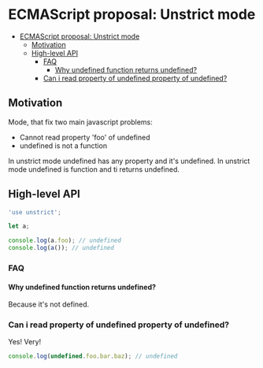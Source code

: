 # ECMAScript proposal: Unstrict mode
- [ECMAScript proposal: Unstrict mode](#ecmascript-proposal-unstrict-mode)
  - [Motivation](#motivation)
  - [High-level API](#high-level-api)
    - [FAQ](#faq)
      - [Why undefined function returns undefined?](#why-undefined-function-returns-undefined)
    - [Can i read property of undefined property of undefined?](#can-i-read-property-of-undefined-property-of-undefined)

## Motivation

Mode, that fix two main javascript problems:
* Cannot read property 'foo' of undefined
* undefined is not a function

In unstrict mode undefined has any property and it's undefined.
In unstrict mode undefined is function and ti returns undefined.

## High-level API

```js
'use unstrict';

let a;

console.log(a.foo); // undefined
console.log(a()); // undefined
```

### FAQ
#### Why undefined function returns undefined?

Because it's not defined.

### Can i read property of undefined property of undefined?

Yes! Very!

```js
console.log(undefined.foo.bar.baz); // undefined
```
